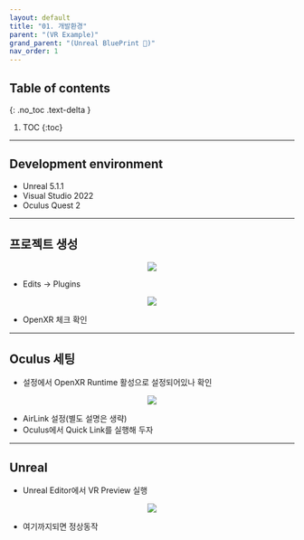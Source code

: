 ```yaml
---
layout: default
title: "01. 개발환경"
parent: "(VR Example)"
grand_parent: "(Unreal BluePrint 🌠)"
nav_order: 1
---
```


## Table of contents
{: .no_toc .text-delta }

1. TOC
{:toc}

---

## Development environment

* Unreal 5.1.1
* Visual Studio 2022
* Oculus Quest 2

---

## 프로젝트 생성

<p align="center">
  <img src="https://taehyungs-programming-blog.github.io/blog/assets/images/unreal/bp-4-vr/bp-vr-1-1.png"/>
</p>

* Edits -> Plugins

<p align="center">
  <img src="https://taehyungs-programming-blog.github.io/blog/assets/images/unreal/bp-4-vr/bp-vr-1-2.png"/>
</p>

* OpenXR 체크 확인

---

## Oculus 세팅

* 설정에서 OpenXR Runtime 활성으로 설정되어있나 확인

<p align="center">
  <img src="https://taehyungs-programming-blog.github.io/blog/assets/images/unreal/bp-4-vr/bp-vr-1-3.png"/>
</p>

* AirLink 설정(별도 설명은 생략)
* Oculus에서 Quick Link를 실행해 두자

---

## Unreal

* Unreal Editor에서 VR Preview 실행

<p align="center">
  <img src="https://taehyungs-programming-blog.github.io/blog/assets/images/unreal/bp-4-vr/bp-vr-1-4.png"/>
</p>

* 여기까지되면 정상동작